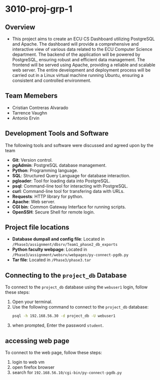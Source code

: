 # 3010-proj-grp-1

## Overview
- This project aims to create an ECU CS Dashboard utilizing PostgreSQL and Apache. The dashboard will provide a comprehensive and interactive view of various data related to the ECU Computer Science department. The backend of the application will be powered by PostgreSQL, ensuring robust and efficient data management. The frontend will be served using Apache, providing a reliable and scalable web server. The entire development and deployment process will be carried out in a Linux virtual machine running Ubuntu, ensuring a consistent and controlled environment.

## Team Memebers 
- Cristian Contreras Alvarado
- Tarrence Vaughn
- Antonio Ervin

## Development Tools and Software
The following tools and software were discussed and agreed upon by the team
- **Git**: Version control.
- **pgAdmin**: PostgreSQL database management.
- **Python**: Programming language.
- **SQL**: Structured Query Language for database interaction.
- **pgloader**: Tool for loading data into PostgreSQL.
- **psql**: Command-line tool for interacting with PostgreSQL.
- **curl**: Command-line tool for transfering data with URLs.
- **Requests**: HTTP library for python.
- **Apache**: Web server.
- **CGI bin**: Common Gateway Interface for running scripts.
- **OpenSSH**: Secure Shell for remote login.

## Project file locations
- **Database dumpall and config file**: Located in `/Phase3/assignment/dbsrv/Team1_phase2_db_exports`
- **Python faculty webpage**: Located in `/Phase3/assignment/websrv/webpages/py-connect-pgdb.py`
- **Tar file**: Located in `/Phase3/phase3.tar`

  
## Connecting to the `project_db` Database
To connect to the `project_db` database using the `webuser1` login, follow these steps:

1. Open your terminal.
2. Use the following command to connect to the `project_db` database:
   ```bash
   psql -h 192.168.56.30 -d project_db -U webuser1
3. when prompted, Enter the password `student`.

## accessing web page
To connect to the web page, follow these steps:

1. login to web vm
2. open firefox browser
3. search for `192.168.56.10/cgi-bin/py-connect-pgdb.py`
